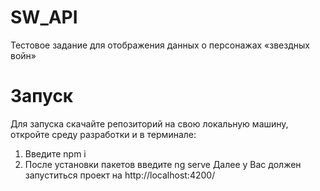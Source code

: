 # SW_API
Тестовое задание для отображения данных о персонажах «звездных войн» 

# Запуск
Для запуска скачайте репозиторий на свою локальную машину, откройте среду разработки и в терминале:
1. Введите npm i
2. После установки пакетов введите ng serve
Далее у Вас должен запуститься проект на http://localhost:4200/

